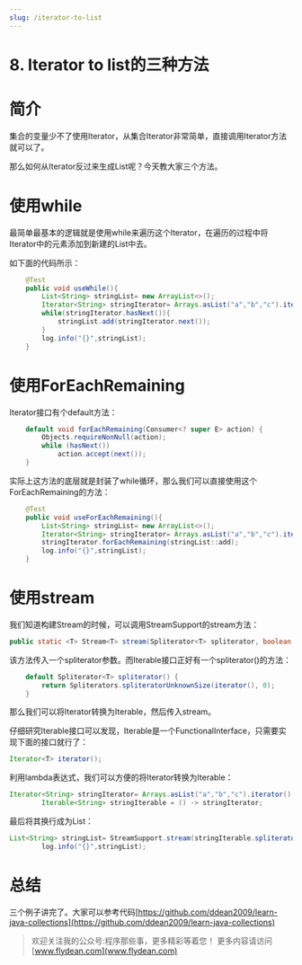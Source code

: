 ```yaml
---
slug: /iterator-to-list
---
```


# 8. Iterator to list的三种方法

# 简介

集合的变量少不了使用Iterator，从集合Iterator非常简单，直接调用Iterator方法就可以了。

那么如何从Iterator反过来生成List呢？今天教大家三个方法。

# 使用while

最简单最基本的逻辑就是使用while来遍历这个Iterator，在遍历的过程中将Iterator中的元素添加到新建的List中去。

如下面的代码所示：

~~~java
    @Test
    public void useWhile(){
        List<String> stringList= new ArrayList<>();
        Iterator<String> stringIterator= Arrays.asList("a","b","c").iterator();
        while(stringIterator.hasNext()){
            stringList.add(stringIterator.next());
        }
        log.info("{}",stringList);
    }
~~~

# 使用ForEachRemaining

Iterator接口有个default方法：

~~~java
    default void forEachRemaining(Consumer<? super E> action) {
        Objects.requireNonNull(action);
        while (hasNext())
            action.accept(next());
    }
~~~

实际上这方法的底层就是封装了while循环，那么我们可以直接使用这个ForEachRemaining的方法：

~~~java
    @Test
    public void useForEachRemaining(){
        List<String> stringList= new ArrayList<>();
        Iterator<String> stringIterator= Arrays.asList("a","b","c").iterator();
        stringIterator.forEachRemaining(stringList::add);
        log.info("{}",stringList);
    }
~~~

# 使用stream

我们知道构建Stream的时候，可以调用StreamSupport的stream方法：

~~~java
public static <T> Stream<T> stream(Spliterator<T> spliterator, boolean parallel) 
~~~

该方法传入一个spliterator参数。而Iterable接口正好有一个spliterator()的方法：

~~~java
    default Spliterator<T> spliterator() {
        return Spliterators.spliteratorUnknownSize(iterator(), 0);
    }
~~~

那么我们可以将Iterator转换为Iterable，然后传入stream。

仔细研究Iterable接口可以发现，Iterable是一个FunctionalInterface，只需要实现下面的接口就行了：

~~~java
Iterator<T> iterator();
~~~

利用lambda表达式，我们可以方便的将Iterator转换为Iterable：

~~~java
Iterator<String> stringIterator= Arrays.asList("a","b","c").iterator();
        Iterable<String> stringIterable = () -> stringIterator;
~~~

最后将其换行成为List：

~~~java
List<String> stringList= StreamSupport.stream(stringIterable.spliterator(),false).collect(Collectors.toList());
        log.info("{}",stringList);
~~~

# 总结

三个例子讲完了。大家可以参考代码[https://github.com/ddean2009/learn-java-collections](https://github.com/ddean2009/learn-java-collections)

> 欢迎关注我的公众号:程序那些事，更多精彩等着您！
> 更多内容请访问 [www.flydean.com](www.flydean.com)


